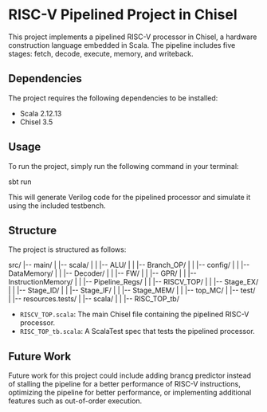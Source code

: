 # RISC-V Pipelined Project in Chisel

This project implements a pipelined RISC-V processor in Chisel, a hardware construction language embedded in Scala. The pipeline includes five stages: fetch, decode, execute, memory, and writeback.

## Dependencies

The project requires the following dependencies to be installed:

- Scala 2.12.13
- Chisel 3.5

## Usage

To run the project, simply run the following command in your terminal:

sbt run


This will generate Verilog code for the pipelined processor and simulate it using the included testbench.

## Structure

The project is structured as follows:


src/
|-- main/
|   |-- scala/
|   |   |-- ALU/
|   |   |-- Branch_OP/
|   |   |-- config/
|   |   |-- DataMemory/
|   |   |-- Decoder/
|   |   |-- FW/
|   |   |-- GPR/
|   |   |-- InstructionMemory/
|   |   |-- Pipeline_Regs/
|   |   |-- RISCV_TOP/
|   |   |-- Stage_EX/
|   |   |-- Stage_ID/
|   |   |-- Stage_IF/
|   |   |-- Stage_MEM/
|   |   |-- top_MC/
|
|-- test/
|   |-- resources.tests/
|   |-- scala/
|   |   |-- RISC_TOP_tb/


- `RISCV_TOP.scala`: The main Chisel file containing the pipelined RISC-V processor.
- `RISC_TOP_tb.scala`: A ScalaTest spec that tests the pipelined processor.

## Future Work

Future work for this project could include adding brancg predictor instead of stalling the pipeline for a better performance of RISC-V instructions, optimizing the pipeline for better performance, or implementing additional features such as out-of-order execution. 

